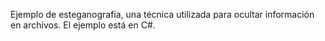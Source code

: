 Ejemplo de esteganografía, una técnica utilizada para ocultar información en archivos. 
El ejemplo está en C#.
